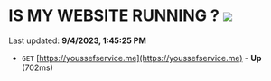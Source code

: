 # IS MY WEBSITE RUNNING ? [![](https://img.shields.io/static/v1?label=Sponsor&message=%E2%9D%A4&logo=GitHub&color=%23fe8e86)](https://github.com/sponsors/<username>)

Last updated: **9/4/2023, 1:45:25 PM**

- `GET` [https://youssefservice.me](https://youssefservice.me) - **Up** (702ms)
